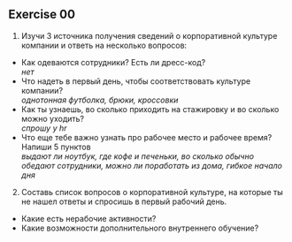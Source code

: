
## Exercise 00   

1. Изучи 3 источника получения сведений о корпоративной культуре компании и ответь на несколько вопросов:  
- Как одеваются сотрудники? Есть ли дресс-код? \
*нет*
- Что надеть в первый день, чтобы соответствовать культуре компании? \
*однотонная футболка, брюки, кроссовки*
- Как ты узнаешь, во сколько приходить на стажировку и во сколько можно уходить? \
*спрошу у hr*
- Что еще тебе важно узнать про рабочее место и рабочее время? Напиши 5 пунктов \
*выдают ли ноутбук, где кофе и печеньки, во сколько обычно обедают сотрудники, можно ли поработать из дома, гибкое начало дня*

2. Составь список вопросов о корпоративной культуре, на которые ты не нашел ответы и спросишь в первый рабочий день.

- Какие есть нерабочие активности?
- Какие возможности дополнительного внутреннего обучение?